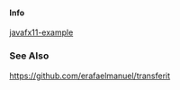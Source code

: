 #### Info
[javafx11-example](https://github.com/lukasztracz195/JavaFX11-example)


### See Also

https://github.com/erafaelmanuel/transferit

